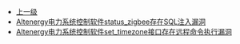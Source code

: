* [上一级](docs/wy876_poc/)
* [Altenergy电力系统控制软件status_zigbee存在SQL注入漏洞](docs/wy876_poc/%E7%94%B5%E5%8A%9B%E7%B3%BB%E7%BB%9F%E6%8E%A7%E5%88%B6%E8%BD%AF%E4%BB%B6/Altenergy%E7%94%B5%E5%8A%9B%E7%B3%BB%E7%BB%9F%E6%8E%A7%E5%88%B6%E8%BD%AF%E4%BB%B6status_zigbee%E5%AD%98%E5%9C%A8SQL%E6%B3%A8%E5%85%A5%E6%BC%8F%E6%B4%9E.md)
* [Altenergy电力系统控制软件set_timezone接口存在远程命令执行漏洞](docs/wy876_poc/%E7%94%B5%E5%8A%9B%E7%B3%BB%E7%BB%9F%E6%8E%A7%E5%88%B6%E8%BD%AF%E4%BB%B6/Altenergy%E7%94%B5%E5%8A%9B%E7%B3%BB%E7%BB%9F%E6%8E%A7%E5%88%B6%E8%BD%AF%E4%BB%B6set_timezone%E6%8E%A5%E5%8F%A3%E5%AD%98%E5%9C%A8%E8%BF%9C%E7%A8%8B%E5%91%BD%E4%BB%A4%E6%89%A7%E8%A1%8C%E6%BC%8F%E6%B4%9E.md)
